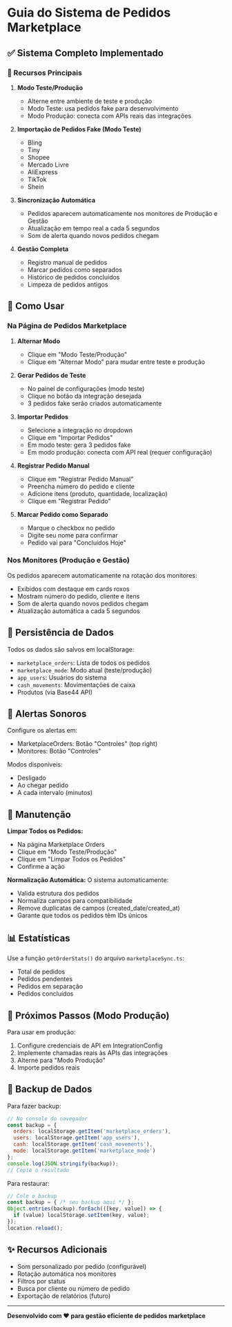 # Guia do Sistema de Pedidos Marketplace

## ✅ Sistema Completo Implementado

### 🎯 Recursos Principais

1. **Modo Teste/Produção**
   - Alterne entre ambiente de teste e produção
   - Modo Teste: usa pedidos fake para desenvolvimento
   - Modo Produção: conecta com APIs reais das integrações

2. **Importação de Pedidos Fake (Modo Teste)**
   - Bling
   - Tiny
   - Shopee
   - Mercado Livre
   - AliExpress
   - TikTok
   - Shein

3. **Sincronização Automática**
   - Pedidos aparecem automaticamente nos monitores de Produção e Gestão
   - Atualização em tempo real a cada 5 segundos
   - Som de alerta quando novos pedidos chegam

4. **Gestão Completa**
   - Registro manual de pedidos
   - Marcar pedidos como separados
   - Histórico de pedidos concluídos
   - Limpeza de pedidos antigos

## 📱 Como Usar

### Na Página de Pedidos Marketplace

1. **Alternar Modo**
   - Clique em "Modo Teste/Produção"
   - Clique em "Alternar Modo" para mudar entre teste e produção

2. **Gerar Pedidos de Teste**
   - No painel de configurações (modo teste)
   - Clique no botão da integração desejada
   - 3 pedidos fake serão criados automaticamente

3. **Importar Pedidos**
   - Selecione a integração no dropdown
   - Clique em "Importar Pedidos"
   - Em modo teste: gera 3 pedidos fake
   - Em modo produção: conecta com API real (requer configuração)

4. **Registrar Pedido Manual**
   - Clique em "Registrar Pedido Manual"
   - Preencha número do pedido e cliente
   - Adicione itens (produto, quantidade, localização)
   - Clique em "Registrar Pedido"

5. **Marcar Pedido como Separado**
   - Marque o checkbox no pedido
   - Digite seu nome para confirmar
   - Pedido vai para "Concluídos Hoje"

### Nos Monitores (Produção e Gestão)

Os pedidos aparecem automaticamente na rotação dos monitores:
- Exibidos com destaque em cards roxos
- Mostram número do pedido, cliente e itens
- Som de alerta quando novos pedidos chegam
- Atualização automática a cada 5 segundos

## 🔧 Persistência de Dados

Todos os dados são salvos em localStorage:
- `marketplace_orders`: Lista de todos os pedidos
- `marketplace_mode`: Modo atual (teste/produção)
- `app_users`: Usuários do sistema
- `cash_movements`: Movimentações de caixa
- Produtos (via Base44 API)

## 🔔 Alertas Sonoros

Configure os alertas em:
- MarketplaceOrders: Botão "Controles" (top right)
- Monitores: Botão "Controles"

Modos disponíveis:
- Desligado
- Ao chegar pedido
- A cada intervalo (minutos)

## 🧹 Manutenção

**Limpar Todos os Pedidos:**
- Na página Marketplace Orders
- Clique em "Modo Teste/Produção"
- Clique em "Limpar Todos os Pedidos"
- Confirme a ação

**Normalização Automática:**
O sistema automaticamente:
- Valida estrutura dos pedidos
- Normaliza campos para compatibilidade
- Remove duplicatas de campos (created_date/created_at)
- Garante que todos os pedidos têm IDs únicos

## 📊 Estatísticas

Use a função `getOrderStats()` do arquivo `marketplaceSync.ts`:
- Total de pedidos
- Pedidos pendentes
- Pedidos em separação
- Pedidos concluídos

## 🚀 Próximos Passos (Modo Produção)

Para usar em produção:
1. Configure credenciais de API em IntegrationConfig
2. Implemente chamadas reais às APIs das integrações
3. Alterne para "Modo Produção"
4. Importe pedidos reais

## 💾 Backup de Dados

Para fazer backup:
```javascript
// No console do navegador
const backup = {
  orders: localStorage.getItem('marketplace_orders'),
  users: localStorage.getItem('app_users'),
  cash: localStorage.getItem('cash_movements'),
  mode: localStorage.getItem('marketplace_mode')
};
console.log(JSON.stringify(backup));
// Copie o resultado
```

Para restaurar:
```javascript
// Cole o backup
const backup = { /* seu backup aqui */ };
Object.entries(backup).forEach(([key, value]) => {
  if (value) localStorage.setItem(key, value);
});
location.reload();
```

## ✨ Recursos Adicionais

- Som personalizado por pedido (configurável)
- Rotação automática nos monitores
- Filtros por status
- Busca por cliente ou número de pedido
- Exportação de relatórios (futuro)

---

**Desenvolvido com ❤️ para gestão eficiente de pedidos marketplace**
